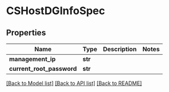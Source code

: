 # CSHostDGInfoSpec

## Properties
Name | Type | Description | Notes
------------ | ------------- | ------------- | -------------
**management_ip** | **str** |  | 
**current_root_password** | **str** |  | 

[[Back to Model list]](../README.md#documentation-for-models) [[Back to API list]](../README.md#documentation-for-api-endpoints) [[Back to README]](../README.md)

